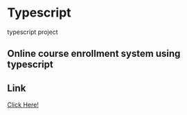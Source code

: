# Typescript
typescript project
## Online course enrollment system using typescript


## Link 
<a href="https://yuvarajsync.github.io/Typescript/OnlineCourseEnrollment/">Click Here!</a>
